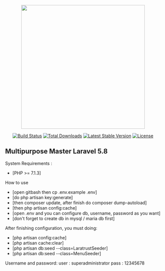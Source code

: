 <p align="center"><img src="https://res.cloudinary.com/dtfbvvkyp/image/upload/v1566331377/laravel-logolockup-cmyk-red.svg" width="400"></p>

<p align="center">
<a href="https://travis-ci.org/laravel/framework"><img src="https://travis-ci.org/laravel/framework.svg" alt="Build Status"></a>
<a href="https://packagist.org/packages/laravel/framework"><img src="https://poser.pugx.org/laravel/framework/d/total.svg" alt="Total Downloads"></a>
<a href="https://packagist.org/packages/laravel/framework"><img src="https://poser.pugx.org/laravel/framework/v/stable.svg" alt="Latest Stable Version"></a>
<a href="https://packagist.org/packages/laravel/framework"><img src="https://poser.pugx.org/laravel/framework/license.svg" alt="License"></a>
</p>

## Multipurpose Master Laravel 5.8

System Requirements :

- [PHP >= 7.1.3]

How to use

- [open gitbash then cp .env.example .env]
- [do php artisan key:generate]
- [then composer update, after finish do composer dump-autoload]
- [then php artisan config:cache]
- [open .env and you can configure db, username, password as you want]
- [don't forget to create db in mysql / maria db first]

After finishing configuration, you must doing:
- [php artisan config:cache]
- [php artisan cache:clear]
- [php artisan db:seed --class=LaratrustSeeder]
- [php artisan db:seed --class=MenuSeeder]


Username and password:
user : superadministrator
pass : 12345678




